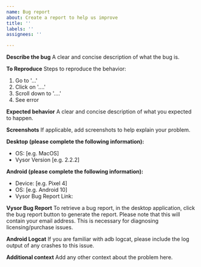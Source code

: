 ```yaml
---
name: Bug report
about: Create a report to help us improve
title: ''
labels: ''
assignees: ''

---
```


**Describe the bug**
A clear and concise description of what the bug is.

**To Reproduce**
Steps to reproduce the behavior:
1. Go to '...'
2. Click on '....'
3. Scroll down to '....'
4. See error

**Expected behavior**
A clear and concise description of what you expected to happen.

**Screenshots**
If applicable, add screenshots to help explain your problem.

**Desktop (please complete the following information):**
 - OS: [e.g. MacOS]
 - Vysor Version [e.g. 2.2.2]

**Android (please complete the following information):**
 - Device: [e.g. Pixel 4]
 - OS: [e.g. Android 10]
 - Vysor Bug Report Link:

**Vysor Bug Report**
To retrieve a bug report, in the desktop application, click the bug report button to generate the report. Please note that this will contain your email address. This is necessary for diagnosing licensing/purchase issues.

**Android Logcat**
If you are familiar with adb logcat, please include the log output of any crashes to this issue.

**Additional context**
Add any other context about the problem here.
